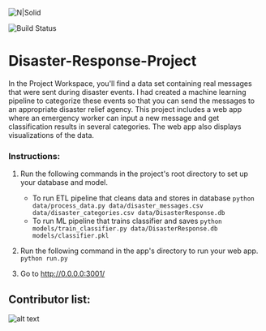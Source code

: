 ![N|Solid](https://img.shields.io/github/issues/ravijyoti3/Disaster-Response-Project)

![Build Status](https://img.shields.io/github/forks/ravijyoti3/Disaster-Response-Project)

# Disaster-Response-Project

In the Project Workspace, you'll find a data set containing real messages that were sent during disaster events. I had created a machine learning pipeline to categorize these events so that you can send the messages to an appropriate disaster relief agency. This project includes a web app where an emergency worker can input a new message and get classification results in several categories. The web app also displays visualizations of the data.

### Instructions:

1. Run the following commands in the project's root directory to set up your database and model.

   - To run ETL pipeline that cleans data and stores in database
     `python data/process_data.py data/disaster_messages.csv data/disaster_categories.csv data/DisasterResponse.db`
   - To run ML pipeline that trains classifier and saves
     `python models/train_classifier.py data/DisasterResponse.db models/classifier.pkl`

2. Run the following command in the app's directory to run your web app.
   `python run.py`

3. Go to http://0.0.0.0:3001/

## Contributor list:

![alt text](https://contributors-img.web.app/image?repo=ravijyoti3/Disaster-Response-Project)
